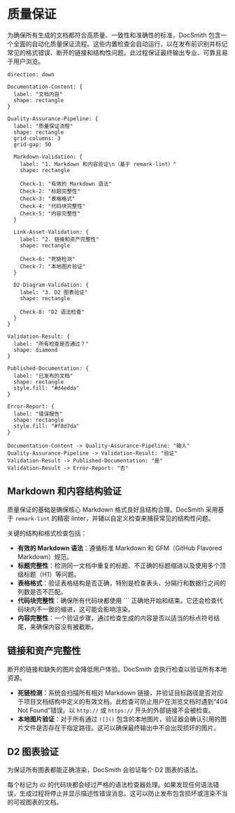 # 质量保证

为确保所有生成的文档都符合高质量、一致性和准确性的标准，DocSmith 包含一个全面的自动化质量保证流程。这些内置检查会自动运行，以在发布前识别并标记常见的格式错误、断开的链接和结构性问题。此过程保证最终输出专业、可靠且易于用户浏览。

```d2 质量保证流程 icon=lucide:shield-check
direction: down

Documentation-Content: {
  label: "文档内容"
  shape: rectangle
}

Quality-Assurance-Pipeline: {
  label: "质量保证流程"
  shape: rectangle
  grid-columns: 3
  grid-gap: 50

  Markdown-Validation: {
    label: "1. Markdown 和内容验证\n（基于 remark-lint）"
    shape: rectangle

    Check-1: "有效的 Markdown 语法"
    Check-2: "标题完整性"
    Check-3: "表格格式"
    Check-4: "代码块完整性"
    Check-5: "内容完整性"
  }

  Link-Asset-Validation: {
    label: "2. 链接和资产完整性"
    shape: rectangle

    Check-6: "死链检测"
    Check-7: "本地图片验证"
  }

  D2-Diagram-Validation: {
    label: "3. D2 图表验证"
    shape: rectangle

    Check-8: "D2 语法检查"
  }
}

Validation-Result: {
  label: "所有检查是否通过？"
  shape: diamond
}

Published-Documentation: {
  label: "已发布的文档"
  shape: rectangle
  style.fill: "#d4edda"
}

Error-Report: {
  label: "错误报告"
  shape: rectangle
  style.fill: "#f8d7da"
}

Documentation-Content -> Quality-Assurance-Pipeline: "输入"
Quality-Assurance-Pipeline -> Validation-Result: "验证"
Validation-Result -> Published-Documentation: "是"
Validation-Result -> Error-Report: "否"
```

## Markdown 和内容结构验证

质量保证的基础是确保核心 Markdown 格式良好且结构合理。DocSmith 采用基于 `remark-lint` 的精密 linter，并辅以自定义检查来捕获常见的结构性问题。

关键的结构和格式检查包括：

*   **有效的 Markdown 语法**：遵循标准 Markdown 和 GFM（GitHub Flavored Markdown）规范。
*   **标题完整性**：检测同一文档中重复的标题、不正确的标题缩进以及使用多个顶级标题（H1）等问题。
*   **表格格式**：验证表格结构是否正确，特别是检查表头、分隔行和数据行之间的列数是否不匹配。
*   **代码块完整性**：确保所有代码块都使用 ``` 正确地开始和结束。它还会检查代码块内不一致的缩进，这可能会影响渲染。
*   **内容完整性**：一个验证步骤，通过检查生成的内容是否以适当的标点符号结尾，来确保内容没有被截断。

## 链接和资产完整性

断开的链接和缺失的图片会降低用户体验。DocSmith 会执行检查以验证所有本地资源。

*   **死链检测**：系统会扫描所有相对 Markdown 链接，并验证目标路径是否对应于项目文档结构中定义的有效文档。此检查可防止用户在浏览文档时遇到“404 Not Found”错误。以 `http://` 或 `https://` 开头的外部链接不会被检查。
*   **本地图片验证**：对于所有通过 `![]()` 包含的本地图片，验证器会确认引用的图片文件是否存在于指定路径。这可以确保最终输出中不会出现损坏的图片。

## D2 图表验证

为保证所有图表都能正确渲染，DocSmith 会验证每个 D2 图表的语法。

每个标记为 `d2` 的代码块都会经过严格的语法检查器处理。如果发现任何语法错误，生成过程将停止并显示描述性错误消息。这可以防止发布包含损坏或渲染不当的可视图表的文档。